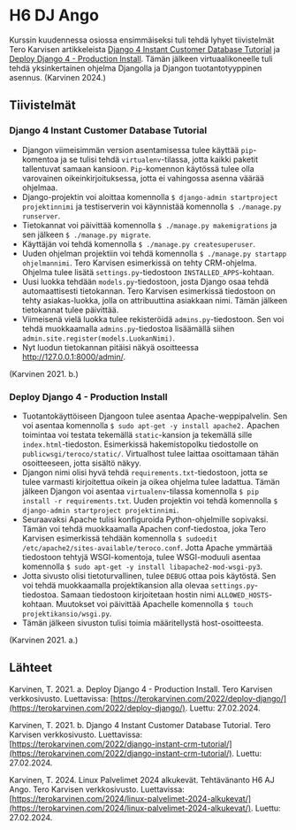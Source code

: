 # H6 DJ Ango

Kurssin kuudennessa osiossa ensimmäiseksi tuli tehdä lyhyet tiivistelmät Tero Karvisen artikkeleista [Django 4 Instant Customer Database Tutorial](https://terokarvinen.com/2022/django-instant-crm-tutorial/) ja [Deploy Django 4 - Production Install](https://terokarvinen.com/2022/deploy-django/). Tämän jälkeen virtuaalikoneelle tuli tehdä yksinkertainen ohjelma Djangolla ja Djangon tuotantotyyppinen asennus. (Karvinen 2024.)

## Tiivistelmät

### Django 4 Instant Customer Database Tutorial

- Djangon viimeisimmän version asentamisessa tulee käyttää `pip`-komentoa ja se tulisi tehdä `virtualenv`-tilassa, jotta kaikki paketit tallentuvat samaan kansioon. `Pip`-komennon käytössä tulee olla varovainen oikeinkirjoituksessa, jotta ei vahingossa asenna väärää ohjelmaa.
- Django-projektin voi aloittaa komennolla `$ django-admin startproject projektinnimi` ja testiserverin voi käynnistää komennolla `$ ./manage.py runserver`.
- Tietokannat voi päivittää komennolla `$ ./manage.py makemigrations` ja sen jälkeen `$ ./manage.py migrate`. 
- Käyttäjän voi tehdä komennolla `$ ./manage.py createsuperuser`.
- Uuden ohjelman projektiin voi tehdä komennolla `$ ./manage.py startapp ohjelmannimi`. Tero Karvisen esimerkissä on tehty CRM-ohjelma. Ohjelma tulee lisätä `settings.py`-tiedostoon `INSTALLED_APPS`-kohtaan.
- Uusi luokka tehdään `models.py`-tiedostoon, josta Django osaa tehdä automaattisesti tietokannan. Tero Karvisen esimerkissä tiedostoon on tehty asiakas-luokka, jolla on attribuuttina asiakkaan nimi. Tämän jälkeen tietokannat tulee päivittää.
- Viimeisenä vielä luokka tulee rekisteröidä `admins.py`-tiedostoon. Sen voi tehdä muokkaamalla `admins.py`-tiedostoa lisäämällä siihen `admin.site.register(models.LuokanNimi)`.
- Nyt luodun tietokannan pitäisi näkyä osoitteessa  http://127.0.0.1:8000/admin/.

(Karvinen 2021. b.)

### Deploy Django 4 - Production Install

- Tuotantokäyttöiseen Djangoon tulee asentaa Apache-weppipalvelin. Sen voi asentaa komennolla `$ sudo apt-get -y install apache2.` Apachen toimintaa voi testata tekemällä `static`-kansion ja tekemällä sille `index.html`-tiedoston. Esimerkissä hakemistopolku tiedostolle on `publicwsgi/teroco/static/`. Virtualhost tulee laittaa osoittamaan tähän osoitteeseen, jotta sisältö näkyy.
- Djangon nimi olisi hyvä tehdä `requirements.txt`-tiedostoon, jotta se tulee varmasti kirjoitettua oikein ja oikea ohjelma tulee ladattua. Tämän jälkeen Djangon voi asentaa `virtualenv`-tilassa komennolla `$ pip install -r requirements.txt`. Uuden projektin voi tehdä komennolla `$ django-admin startproject projektinnimi`.
- Seuraavaksi Apache tulisi konfiguroida Python-ohjelmille sopivaksi. Tämän voi tehdä muokkaamalla Apachen conf-tiedostoa, joka Tero Karvisen esimerkissä tehdään komennolla `$ sudoedit /etc/apache2/sites-available/teroco.conf`. Jotta Apache ymmärtää tiedostoon tehtyjä WSGI-komentoja, tulee WSGI-moduuli asentaa komennolla `$ sudo apt-get -y install libapache2-mod-wsgi-py3`.
- Jotta sivusto olisi tietoturvallinen, tulee `DEBUG` ottaa pois käytöstä. Sen voi tehdä muokkaamalla projektikansion alla olevaa `settings.py`-tiedostoa. Samaan tiedostoon kirjoitetaan hostin nimi `ALLOWED_HOSTS`-kohtaan. Muutokset voi päivittää Apachelle komennolla `$ touch projektikansio/wsgi.py`.
- Tämän jälkeen sivuston tulisi toimia määritellystä host-osoitteesta.

(Karvinen 2021. a.)

## Lähteet

Karvinen, T. 2021. a. Deploy Django 4 - Production Install. Tero Karvisen verkkosivusto. Luettavissa: [https://terokarvinen.com/2022/deploy-django/](https://terokarvinen.com/2022/deploy-django/). Luettu: 27.02.2024.

Karvinen, T. 2021. b. Django 4 Instant Customer Database Tutorial. Tero Karvisen verkkosivusto. Luettavissa: [https://terokarvinen.com/2022/django-instant-crm-tutorial/](https://terokarvinen.com/2022/django-instant-crm-tutorial/). Luettu: 27.02.2024.

Karvinen, T. 2024. Linux Palvelimet 2024 alkukevät. Tehtävänanto H6 AJ Ango. Tero Karvisen verkkosivusto. Luettavissa: [https://terokarvinen.com/2024/linux-palvelimet-2024-alkukevat/](https://terokarvinen.com/2024/linux-palvelimet-2024-alkukevat/). Luettu: 27.02.2024.
